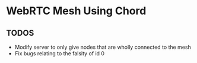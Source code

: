 WebRTC Mesh Using Chord
=======================


TODOS
-----
- Modify server to only give nodes that are wholly connected to the mesh
- Fix bugs relating to the falsity of id 0


